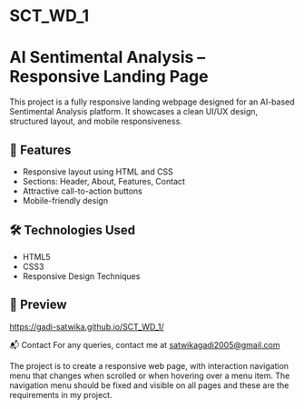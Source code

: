 # SCT_WD_1

# AI Sentimental Analysis – Responsive Landing Page

This project is a fully responsive landing webpage designed for an AI-based Sentimental Analysis platform. It showcases a clean UI/UX design, structured layout, and mobile responsiveness.

## 🌟 Features

- Responsive layout using HTML and CSS
- Sections: Header, About, Features, Contact
- Attractive call-to-action buttons
- Mobile-friendly design

## 🛠️ Technologies Used

- HTML5
- CSS3
- Responsive Design Techniques

## 📸 Preview
  https://gadi-satwika.github.io/SCT_WD_1/

  📬 Contact
For any queries, contact me at satwikagadi2005@gmail.com

The project is to create a responsive web page, with interaction navigation menu that changes when scrolled or when hovering over a menu item.
The navigation menu should be fixed and visible on all pages and these are the requirements in my project.
